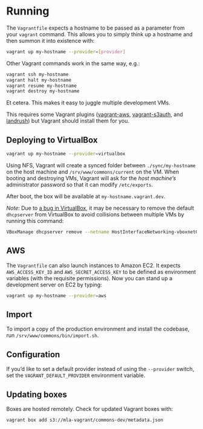 # Running

The `Vagrantfile` expects a hostname to be passed as a parameter from your
`vagrant` command. This allows you to simply think up a hostname and then
summon it into existence with:

```sh
vagrant up my-hostname --provider=[provider]
```

Other Vagrant commands work in the same way, e.g.:

```sh
vagrant ssh my-hostname
vagrant halt my-hostname
vagrant resume my-hostname
vagrant destroy my-hostname
```

Et cetera. This makes it easy to juggle multiple development VMs.

This requires some Vagrant plugins ([vagrant-aws][vagrant-aws], 
[vagrant-s3auth][vagrant-s3auth], and [landrush][landrush]) but Vagrant should
install them for you.


## Deploying to VirtualBox

```sh
vagrant up my-hostname --provider=virtualbox
```

Using NFS, Vagrant will create a synced folder between `./sync/my-hostname`
on the host machine and `/srv/www/commons/current` on the VM. When booting and
destroying VMs, Vagrant will ask for the *host machine’s* administrator
password so that it can modify `/etc/exports`.

After boot, the box will be available at `my-hostname.vagrant.dev`.

*Note:* Due to [a bug in VirtualBox][vbox-bug], it may be necessary to remove
the default `dhcpserver` from VirtualBox to avoid collisions between multiple
VMs by running this command:

```sh
VBoxManage dhcpserver remove --netname HostInterfaceNetworking-vboxnet0
```


## AWS

The `Vagrantfile` can also launch instances to Amazon EC2. It expects 
`AWS_ACCESS_KEY_ID` and `AWS_SECRET_ACCESS_KEY` to be defined as environment 
variables (with the requisite permissions). Now you can stand up a development 
server on EC2 by typing:

```sh
vagrant up my-hostname --provider=aws
```


## Import

To import a copy of the production environment and install the codebase, run 
`/srv/www/commons/bin/import.sh`.


## Configuration

If you’d like to set a default provider instead of using the `--provider` 
switch, set the `VAGRANT_DEFAULT_PROVIDER` environment variable.


## Updating boxes

Boxes are hosted remotely. Check for updated Vagrant boxes with:

```sh
vagrant box add s3://mla-vagrant/commons-dev/metadata.json
```


[vagrant-aws]: https://github.com/mitchellh/vagrant-aws
[vagrant-s3auth]: https://github.com/WhoopInc/vagrant-s3auth
[landrush]: https://github.com/phinze/landrush
[vbox-bug]: https://github.com/mitchellh/vagrant/issues/3083
